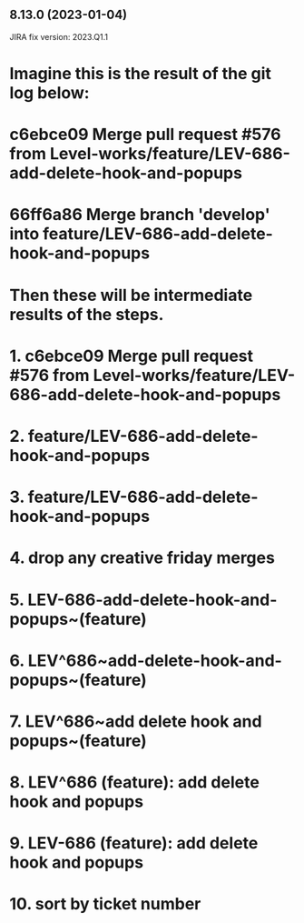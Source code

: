 8.13.0 (2023-01-04)
---
JIRA fix version: 2023.Q1.1

  # Imagine this is the result of the git log below:
  #
  # c6ebce09 Merge pull request #576 from Level-works/feature/LEV-686-add-delete-hook-and-popups
  # 66ff6a86 Merge branch 'develop' into feature/LEV-686-add-delete-hook-and-popups
  #
  # Then these will be intermediate results of the steps.
  #
  # 1. c6ebce09 Merge pull request #576 from Level-works/feature/LEV-686-add-delete-hook-and-popups
  # 2. feature/LEV-686-add-delete-hook-and-popups
  # 3. feature/LEV-686-add-delete-hook-and-popups
  # 4. drop any creative friday merges
  # 5. LEV-686-add-delete-hook-and-popups~(feature)
  # 6. LEV^686~add-delete-hook-and-popups~(feature)
  # 7. LEV^686~add delete hook and popups~(feature)
  # 8. LEV^686 (feature): add delete hook and popups
  # 9. LEV-686 (feature): add delete hook and popups
  # 10. sort by ticket number


